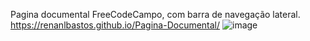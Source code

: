 Pagina documental FreeCodeCampo, com barra de navegação lateral.
 https://renanlbastos.github.io/Pagina-Documental/
![image](https://user-images.githubusercontent.com/80262752/114447727-12ac6b80-9ba9-11eb-944e-e3c3c09186bc.png)


